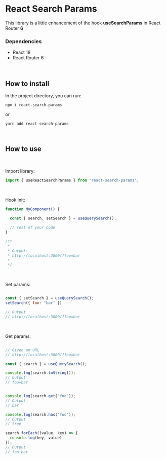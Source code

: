 # React Search Params

This library is a little enhancement of the hook **useSearchParams** in React Router **6**

### Dependencies

- React 18
- React Router 6 

<br/>

## How to install

In the project directory, you can run:

```
npm i react-search-params
```
or
```
yarn add react-search-params
```

<br/>

## How to use

<br/>

Import library:

```javascript
import { useReactSearchParams } from "react-search-params";
```

<br/>

Hook init:
```javascript
function MyComponent() {

  const { search, setSearch } = useQuerySearch();
  
  // rest of your code
}

/**
 * 
 * Output:
 * http://localhost:3000/?foo=bar
 * 
 */
```

<br/>

Set params:
```javascript

const { setSearch } = useQuerySearch();
setSearch({ foo: "bar" })

// Output
// http://localhost:3000/?foo=bar

```

<br/>

Get params:
```javascript

// Given an URL
// http://localhost:3000/?foo=bar

const { search } = useQuerySearch();

console.log(search.toString());
// Output
// foo=bar


console.log(search.get("foo"));
// Output
// bar

console.log(search.has("foo"));
// Output
// true

search.forEach((value, key) => {
  console.log(key, value)
});
// Output
// foo bar

```